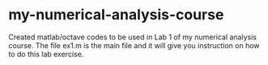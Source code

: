 # my-numerical-analysis-course
Created matlab/octave codes to be used in Lab 1 of my numerical analysis course. 
The file ex1.m is the main file and it will give you instruction on how to do this lab exercise.

